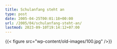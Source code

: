 ```yaml
---
title: Schulanfang steht an
type: post
date: 2005-04-25T00:01:18+00:00
url: /2005/04/schulanfang-steht-an/
lastmod: 2023-09-10T19:14:12+07:00
---
```

{{< figure src="wp-content/old-images/100.jpg" />}}

